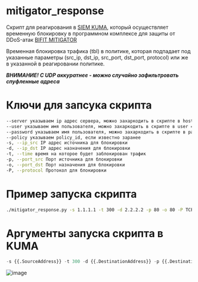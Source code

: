 <h1>mitigator_response</h1>
Скрипт для реагирования в <a href="https://go.kaspersky.com/ru-kuma" target="_blank">SIEM KUMA</a>, который осуществляет временную блокировку в программном комплексе для защиты от DDoS-атак <a href="https://docs.mitigator.ru/">BIFIT MITIGATOR</a><br>

Временная блокировка трафика (tbl) в политике, которая подпадает под указанные параметры (src_ip, dst_ip, src_port, dst_port, protocol) или же в указанной в реагировании политике.

***ВНИМАНИЕ!  С UDP аккуратнее - можно случайно зафильтровать спуфленные адреса***

<h1>Ключи для запсука скрипта</h1>

```bash
--server указываем ip адрес сервера, можно захаркодить в скрипте в hostnames = ['x.x.x.x', 'y.y.y.y'] # Вставить список хостов 
--user указываем имя пользователя, можно захаркодить в скрипте в user = 'login' # Заменить логин
--password указываем имя пользователя, можно захаркодить в скрипте в passwd = 'passwd' # Заменить пароль
--policy указываем policy_id, если известно заранее
-s, --ip_src IP адрес источника для блокировки
-d, --ip_dst IP адрес назначения для блокировки
-t, --time время на которое будет заблокирован трафик
-p, --port_src Порт источника для блокировки
-o, --port_dst Порт назначения для блокировки
-P, --protocol Протокол для блокировки
```

<h1>Пример запуска скрипта</h1>

```bash
./mitigator_response.py -s 1.1.1.1 -t 300 -d 2.2.2.2 -p 80 -o 80 -P TCP --server 172.16.1.20 --user admin --password admin --policy 10
```

<h1>Аргументы запуска скрипта в KUMA</h1>

```python
-s {{.SourceAddress}} -t 300 -d {{.DestinationAddress}} -p {{.DestinationPort}} -o {{.SourcePort}} -P {{.TransportProtocol}} --server SERVERNAME --user USER --password PASSWORD --policy POLICY_ID
```

![image](https://github.com/IODaksf/kuma_mitigator_response/assets/162118316/ebd70abc-19fc-4e8f-8f57-6f55938c3a8b)
